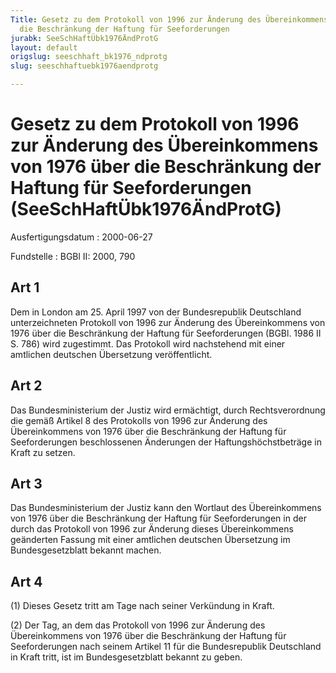 ```yaml
---
Title: Gesetz zu dem Protokoll von 1996 zur Änderung des Übereinkommens von 1976 über
  die Beschränkung der Haftung für Seeforderungen
jurabk: SeeSchHaftÜbk1976ÄndProtG
layout: default
origslug: seeschhaft_bk1976_ndprotg
slug: seeschhaftuebk1976aendprotg

---
```


# Gesetz zu dem Protokoll von 1996 zur Änderung des Übereinkommens von 1976 über die Beschränkung der Haftung für Seeforderungen (SeeSchHaftÜbk1976ÄndProtG)

Ausfertigungsdatum
:   2000-06-27

Fundstelle
:   BGBl II: 2000, 790



## Art 1

Dem in London am 25. April 1997 von der Bundesrepublik Deutschland
unterzeichneten Protokoll von 1996 zur Änderung des Übereinkommens von
1976 über die Beschränkung der Haftung für Seeforderungen (BGBl. 1986
II S. 786) wird zugestimmt. Das Protokoll wird nachstehend mit einer
amtlichen deutschen Übersetzung veröffentlicht.


## Art 2

Das Bundesministerium der Justiz wird ermächtigt, durch
Rechtsverordnung die gemäß Artikel 8 des Protokolls von 1996 zur
Änderung des Übereinkommens von 1976 über die Beschränkung der Haftung
für Seeforderungen beschlossenen Änderungen der Haftungshöchstbeträge
in Kraft zu setzen.


## Art 3

Das Bundesministerium der Justiz kann den Wortlaut des Übereinkommens
von 1976 über die Beschränkung der Haftung für Seeforderungen in der
durch das Protokoll von 1996 zur Änderung dieses Übereinkommens
geänderten Fassung mit einer amtlichen deutschen Übersetzung im
Bundesgesetzblatt bekannt machen.


## Art 4

(1) Dieses Gesetz tritt am Tage nach seiner Verkündung in Kraft.

(2) Der Tag, an dem das Protokoll von 1996 zur Änderung des
Übereinkommens von 1976 über die Beschränkung der Haftung für
Seeforderungen nach seinem Artikel 11 für die Bundesrepublik
Deutschland in Kraft tritt, ist im Bundesgesetzblatt bekannt zu geben.

